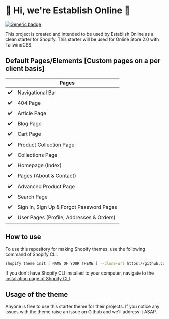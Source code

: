 # :wave: Hi, we're Establish Online :wave:

[![Generic badge](https://img.shields.io/badge/Do%20we%20develop%20websites%3F-Yes-brightgreen)](https://establishonline.io/)

This project is created and intended to be used by Establish Online as a clean starter for Shopify. This starter will be used for Online Store 2.0 with TailwindCSS.

## Default Pages/Elements [Custom pages on a per client basis]

|                    | Pages                                    |
| ------------------ | ---------------------------------------- |
| :heavy_check_mark: | Navigational Bar                         |
| :heavy_check_mark: | 404 Page                                 |
| :heavy_check_mark: | Article Page                             |
| :heavy_check_mark: | Blog Page                                |
| :heavy_check_mark: | Cart Page                                |
| :heavy_check_mark: | Product Collection Page                  |
| :heavy_check_mark: | Collections Page                         |
| :heavy_check_mark: | Homepage (Index)                         |
| :heavy_check_mark: | Pages (About & Contact)                  |
| :heavy_check_mark: | Advanced Product Page                    |
| :heavy_check_mark: | Search Page                              |
| :heavy_check_mark: | Sign In, Sign Up & Forgot Password Pages |
| :heavy_check_mark: | User Pages (Profile, Addresses & Orders) |

## How to use

To use this repository for making Shopify themes, use the following command of Shopify CLI.

```sh
shopify theme init [ NAME OF YOUR THEME ] --clone-url https://github.com/establishonline/EO_Shopify_clean
```

If you don't have Shopify CLI installed to your computer, navigate to the [installation page of Shopify CLI](https://shopify.dev/themes/tools/cli/installation).

## Usage of the theme

Anyone is free to use this starter theme for their projects. If you notice any issues with the theme raise an issue on Github and we'll address it ASAP.
